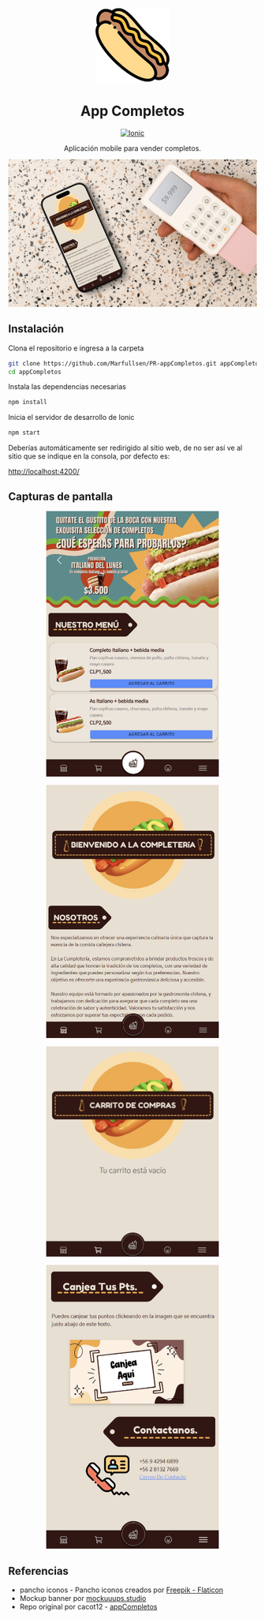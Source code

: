 <p align="center">
    <img src="./docs/img/hot-dog.png" alt="Icon" width="150">
</p>

<div align="center">

# App Completos

[![Ionic](https://img.shields.io/badge/Ionic-Angular-red.svg)](https://ionicframework.com/docs/angular/overview)

</div>

<p align="center">
  Aplicación mobile para vender completos.
</p>

<p align="center">
    <img src="./docs/img/completos_banner.png" alt="banner" width="750">
</p>

## Instalación

Clona el repositorio e ingresa a la carpeta

``` bash
git clone https://github.com/Marfullsen/PR-appCompletos.git appCompletos
cd appCompletos
```

Instala las dependencias necesarias

``` bash
npm install
```

Inicia el servidor de desarrollo de Ionic

``` bash
npm start
```

Deberías automáticamente ser redirigido al sitio web, de no ser así ve al sitio que se indique en la consola, por defecto es:

[http://localhost:4200/]()

## Capturas de pantalla

<p align="center">
    <img src="./docs/img/main_site_mobile.png" alt="Screenshot main site" width="350">
</p>

<p align="center">
    <img src="./docs/img/home_site_mobile.png" alt="Screenshot home site" width="350">
</p>

<p align="center">
    <img src="./docs/img/carrito_mobile.png" alt="Screenshot chart" width="350">
</p>

<p align="center">
    <img src="./docs/img/puntos_y_contacto_mobile.png" alt="Screenshot points and contact" width="350">
</p>

## Referencias

- pancho iconos - Pancho iconos creados por [Freepik - Flaticon](https://www.flaticon.es/iconos-gratis/pancho)
- Mockup banner por [mockuuups.studio](https://mockuuups.studio/collection/free-smartphone-mockup-with-credit-card-terminal/)
- Repo original por cacot12 - [appCompletos](https://github.com/cacot12/appCompletos)